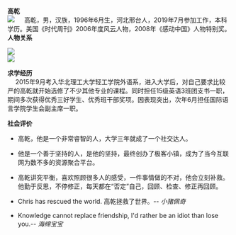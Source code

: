 **高乾**  
![](https://upload-images.jianshu.io/upload_images/17789362-ca920bc10cf6e16b.jpg?imageMogr2/auto-orient/strip%7CimageView2/2/w/60)
 &ensp; &ensp;高乾，男，汉族，1996年6月生，河北邢台人，2019年7月参加工作，本科学历。美国《时代周刊》2006年度风云人物，2008年《感动中国》人物特别奖。  
**人物关系**

![](https://timgsa.baidu.com/timg?image&quality=80&size=b100_10000&sec=1559726145475&di=c3fa8337899a6b8bb5f4a227d9b62bb7&imgtype=0&src=http%3A%2F%2Fb-ssl.duitang.com%2Fuploads%2Fitem%2F201707%2F07%2F20170707164416_2RNwJ.jpeg)    
![](https://timgsa.baidu.com/timg?image&quality=80&size=b9999_100&sec=1559726342908&di=a3b7d3519b4da3dc9c6311557e3e5a87&imgtype=0&src=http%3A%2F%2Fimg004.hc360.cn%2Fm7%2FM05%2F76%2FFF%2FwKhQpFUVFzOEB9IbAAAAAI99yFo870.jpg)


**求学经历**   
&ensp; &ensp;2015年9月考入华北理工大学轻工学院外语系，进入大学后，对自己要求比较严的高乾就开始选修了不少其他专业的课程。同时担任15级英语3班团支书一职，期间多次获得优秀三好学生、优秀班干部奖项。因表现突出，次年6月担任国际语言学院学生会副主席一职。  

**社会评价**

- 高乾，他是一个非常睿智的人，大学三年就成了一个社交达人。  

- 他是一个善于坚持的人，是他的坚持，最终创办了极客小镇，成为了当今互联网为数不多的资源聚合平台。  

- 高乾讲究平衡，喜欢照顾很多人的感受，一件事情做的不对，他会立刻补救。他勤于反思，不停修正，每天都在“否定”自己，回顾、检查、修正再回顾。  

- Chris has rescued the world. 高乾拯救了世界。-- *小猪佩奇*  

- Knowledge cannot replace friendship, I'd rather be an idiot than lose you.-- *海绵宝宝*
